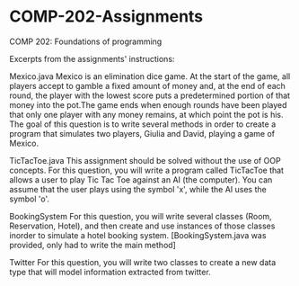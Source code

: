 # COMP-202-Assignments
COMP 202: Foundations of programming

Excerpts from the assignments' instructions: 

Mexico.java
Mexico is an elimination dice game. At the start of the game, all players accept to gamble a fixed amount of money and, at the end of each round, the player with the lowest score puts a predetermined portion of that money into the pot.The game ends when enough rounds have been played that only one player with any money remains, at which point the pot is his. The goal of this question is to write several methods in order to create a program that simulates two players, Giulia and David, playing a game of Mexico.

TicTacToe.java
This assignment should be solved without the use of OOP concepts. For this question, you will write a program called TicTacToe that allows a user to play Tic Tac Toe against an AI (the computer).  You can assume that the user plays using the symbol 'x', while the AI uses the symbol 'o'.

BookingSystem
For this question,  you will write several classes (Room, Reservation, Hotel),  and then create and use instances of those classes inorder to simulate a hotel booking system. [BookingSystem.java was provided, only had to write the main method]

Twitter
For  this  question,  you  will  write  two  classes  to  create  a  new  data  type  that  will  model  information extracted from twitter.
